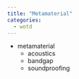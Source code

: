 ```yaml
---
title: "Metamaterial"
categories:
  - wotd
---
```


* metamaterial
	- acoustics
	- bandgap
	- soundproofing
